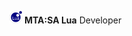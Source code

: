 <img src="https://raw.githubusercontent.com/devicons/devicon/master/icons/lua/lua-original.svg" width="20"/> **MTA:SA Lua** Developer
